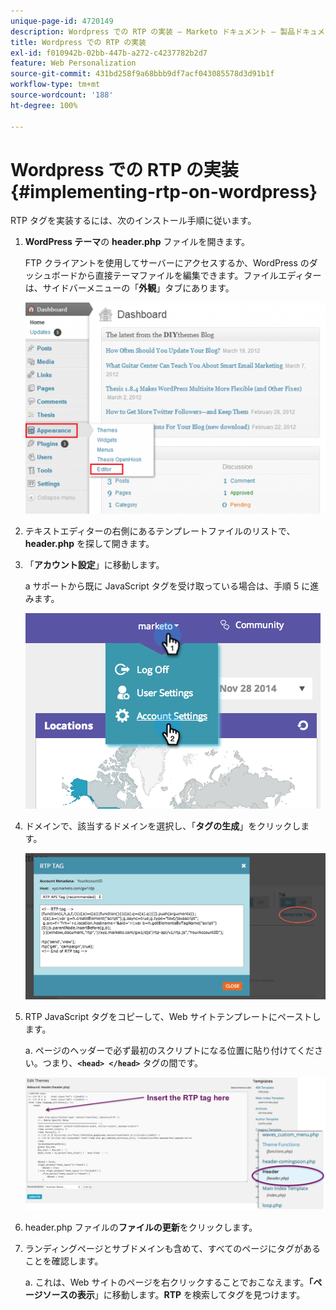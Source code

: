 ```yaml
---
unique-page-id: 4720149
description: Wordpress での RTP の実装 — Marketo ドキュメント — 製品ドキュメント
title: Wordpress での RTP の実装
exl-id: f010942b-02bb-447b-a272-c4237782b2d7
feature: Web Personalization
source-git-commit: 431bd258f9a68bbb9df7acf043085578d3d91b1f
workflow-type: tm+mt
source-wordcount: '188'
ht-degree: 100%

---
```


# Wordpress での RTP の実装 {#implementing-rtp-on-wordpress}

RTP タグを実装するには、次のインストール手順に従います。

1. **WordPress テーマ**&#x200B;の **header.php** ファイルを開きます。

   FTP クライアントを使用してサーバーにアクセスするか、WordPress のダッシュボードから直接テーマファイルを編集できます。ファイルエディターは、サイドバーメニューの「**外観**」タブにあります。

   ![](assets/image2014-11-30-15-3a35-3a30.png)

1. テキストエディターの右側にあるテンプレートファイルのリストで、**header.php** を探して開きます。

1. 「**アカウント設定**」に移動します。

   a サポートから既に JavaScript タグを受け取っている場合は、手順 5 に進みます。

   ![](assets/image2014-11-30-15-3a19-3a21-1.png)

1. ドメインで、該当するドメインを選択し、「**タグの生成**」をクリックします。

   ![](assets/image2014-11-30-15-3a20-3a17-1.png)

1. RTP JavaScript タグをコピーして、Web サイトテンプレートにペーストします。

   a. ページのヘッダーで必ず最初のスクリプトになる位置に貼り付けてください。つまり、**`<head> </head>`** タグの間です。

   ![](assets/image2014-11-30-15-3a36-3a31.png)

1. header.php ファイルの&#x200B;**ファイルの更新**&#x200B;をクリックします。

1. ランディングページとサブドメインも含めて、すべてのページにタグがあることを確認します。

   a. これは、Web サイトのページを右クリックすることでおこなえます。**「ページソースの表示**」に移動します。**RTP** を検索してタグを見つけます。
